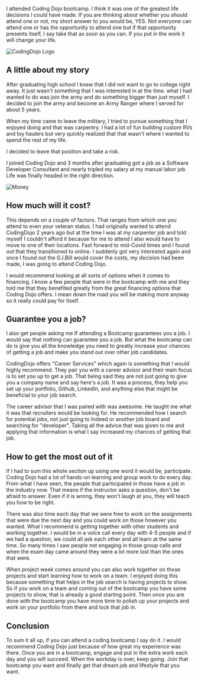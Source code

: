 I attended Coding Dojo bootcamp. I think it was one of the greatest life decisions I could have made. If you are thinking about whether you should attend one or not, my short answer to you would be, YES. Not everyone can attend one or has the opportunity to attend one but if that opportunity presents itself, I say take that as soon as you can. If you put in the work it will change your life.

![CodingDojo Logo](https://images.squarespace-cdn.com/content/v1/55085720e4b0813599644fae/1498146542463-REMHTKUIMRSCKC11K9PT/image-asset.png)

## A little about my story

After graduating high school I knew that I did not want to go to college right away. It just wasn't something that I was interested in at the time. what I had wanted to do was join the army and do something bigger than just myself. I decided to join the army and become an Army Ranger where I served for about 5 years.

When my time came to leave the military, I tried to pursue something that I enjoyed doing and that was carpentry. I had a lot of fun building custom RVs and toy haulers but very quickly realized that that wasn't where I wanted to spend the rest of my life.

I decided to leave that position and take a risk.

I joined Coding Dojo and 3 months after graduating got a job as a Software Developer Consultant and nearly tripled my salary at my manual labor job. Life was finally headed in the right direction.

![Money](https://thumbor.forbes.com/thumbor/960x0/https%3A%2F%2Fblogs-images.forbes.com%2Fofx%2Ffiles%2F2018%2F09%2FOFX3-iStock-492595743-1200x800.jpg)

## How much will it cost?

This depends on a couple of factors. That ranges from which one you attend to even your veteran status. I had originally wanted to attend CodingDojo 2 years ago but at the time I was at my carpenter job and told myself I couldn't afford it because for me to attend I also would have to move to one of their locations. Fast forward to mid-Covid times and I found out that they transitioned to online. I suddenly got very interested again and once I found out the G.I.Bill would cover the costs, my decision had been made, I was going to attend Coding Dojo.

I would recommend looking at all sorts of options when it comes to financing. I know a few people that were in the bootcamp with me and they told me that they benefited greatly from the great financing options that Coding Dojo offers. I mean down the road you will be making more anyway so it really could pay for itself.

## Guarantee you a job?

I also get people asking me If attending a Bootcamp guarantees you a job. I would say that nothing can guarantee you a job. But what the bootcamp can do is give you all the knowledge you need to greatly increase your chances of getting a job and make you stand out over other job candidates.

CodingDojo offers "Career Services" which again is something that I would highly recommend. They pair you with a career advisor and their main focus is to set you up to get a job. That being said they are not just going to give you a company name and say here's a job. It was a process, they help you set up your portfolio, Github, LinkedIn, and anything else that might be beneficial to your job search.

The career advisor that I was paired with was awesome. He taught me what it was that recruiters would be looking for. He recommended how I search for potential jobs, not just going to Indeed or another job board and searching for "developer". Taking all the advice that was given to me and applying that information is what I say increased my chances of getting that job.

## How to get the most out of it

If I had to sum this whole section up using one word it would be, participate. Coding Dojo had a lot of hands-on learning and group work to do every day. From what I have seen, the people that participated in those have a job in the industry now. That means if the instructor asks a question, don't be afraid to answer. Even if it is wrong, they won't laugh at you, they will teach you how to be right.

There was also time each day that we were free to work on the assignments that were due the next day and you could work on those however you wanted. What I recommend is getting together with other students and working together. I would be in a voice call every day with 4-5 people and if we had a question, we could all ask each other and all learn at the same time. So many times I saw people not engaging in those group calls and when the exam day came around they were a lot more lost than the ones that were.

When project week comes around you can also work together on those projects and start learning how to work on a team. I enjoyed doing this because something that helps in the job search is having projects to show. So if you work on a team and coming out of the bootcamp you have some projects to show, that is already a good starting point. Then once you are done with the bootcamp you have more time to polish up your projects and work on your portfolio from there and lock that job in.

## Conclusion

To sum it all up, if you can attend a coding bootcamp I say do it. I would recommend Coding Dojo just because of how great my experience was there. Once you are in a bootcamp, engage and put in the extra work each day and you will succeed. When the workday is over, keep going. Join that bootcamp you want and finally get that dream job and lifestyle that you want.
